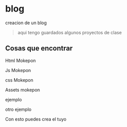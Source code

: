 # blog
creacion de un blog

>aqui tengo guardados algunos proyectos de clase

## Cosas que encontrar

Html Mokepon 

Js Mokepon

css Mokepon  

Assets mokepon 

ejemplo

otro ejemplo

Con esto puedes crea el tuyo